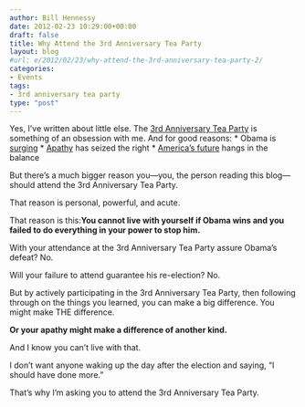 ```yaml
---
author: Bill Hennessy
date: 2012-02-23 10:29:00+00:00
draft: false
title: Why Attend the 3rd Anniversary Tea Party
layout: blog
#url: e/2012/02/23/why-attend-the-3rd-anniversary-tea-party-2/
categories:
- Events
tags:
- 3rd anniversary tea party
type: "post"
---
```


Yes, I’ve written about little else. The [3rd Anniversary Tea Party](https://3rdanniversaryteaparty.eventbrite.com/) is something of an obsession with me. And for good reasons:   * Obama is [surging](https://wp.me/p653B-31X)   * [Apathy](https://wp.me/p653B-31V) has seized the right   * [America’s future](https://www.commentarymagazine.com/2012/01/10/poll-americans-obama-reelection-iran-nuclear-weapons/) hangs in the balance

But there’s a much bigger reason you—you, the person reading this blog—should attend the 3rd Anniversary Tea Party.

That reason is personal, powerful, and acute.

That reason is this:**You cannot live with yourself if Obama wins and you failed to do everything in your power to stop him.**

With your attendance at the 3rd Anniversary Tea Party assure Obama’s defeat? No.

Will your failure to attend guarantee his re-election? No.

But by actively participating in the 3rd Anniversary Tea Party, then following through on the things you learned, you can make a big difference. You might make THE difference.

**Or your apathy might make a difference of another kind.**

And I know you can’t live with that. 

I don’t want anyone waking up the day after the election and saying, “I should have done more.” 

That’s why I’m asking you to attend the 3rd Anniversary Tea Party.
